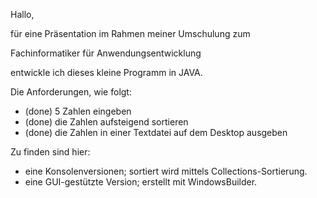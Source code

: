 Hallo,

für eine Präsentation im Rahmen meiner Umschulung zum

  Fachinformatiker für Anwendungsentwicklung 

entwickle ich dieses kleine Programm in JAVA.

Die Anforderungen, wie folgt:
- (done) 5 Zahlen eingeben
- (done) die Zahlen aufsteigend sortieren
- (done) die Zahlen in einer Textdatei auf dem Desktop ausgeben

Zu finden sind hier:
- eine Konsolenversionen; sortiert wird mittels Collections-Sortierung.
- eine GUI-gestützte Version; erstellt mit WindowsBuilder.
